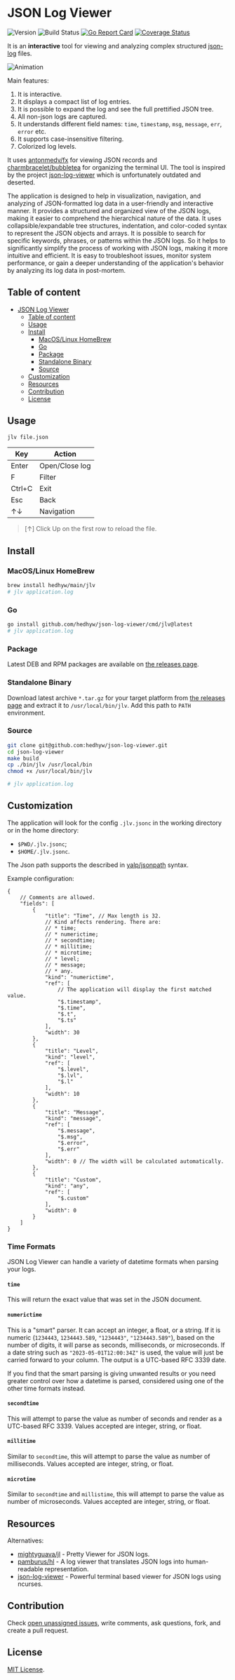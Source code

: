# JSON Log Viewer

![Version](https://img.shields.io/github/v/tag/hedhyw/json-log-viewer)
![Build Status](https://github.com/hedhyw/json-log-viewer/actions/workflows/check.yml/badge.svg)
[![Go Report Card](https://goreportcard.com/badge/github.com/hedhyw/json-log-viewer)](https://goreportcard.com/report/github.com/hedhyw/json-log-viewer)
[![Coverage Status](https://coveralls.io/repos/github/hedhyw/json-log-viewer/badge.svg?branch=main)](https://coveralls.io/github/hedhyw/json-log-viewer?branch=main)

It is an **interactive** tool for viewing and analyzing complex structured [json-log](assets/example.log) files.

![Animation](./assets/animation.webp)

Main features:
1. It is interactive.
2. It displays a compact list of log entries.
3. It is possible to expand the log and see the full prettified JSON tree.
4. All non-json logs are captured.
5. It understands different field names: `time`, `timestamp`, `msg`, `message`, `err`, `error` etc.
6. It supports case-insensitive filtering.
7. Colorized log levels.

It uses [antonmedv/fx](https://github.com/antonmedv/fx) for viewing JSON records and [charmbracelet/bubbletea](https://github.com/charmbracelet/bubbletea) for organizing the terminal UI. The tool is inspired by the project [json-log-viewer](https://github.com/gistia/json-log-viewer) which is unfortunately outdated and deserted.

The application is designed to help in visualization, navigation, and analyzing of JSON-formatted log data in a user-friendly and interactive manner. It provides a structured and organized view of the JSON logs, making it easier to comprehend the hierarchical nature of the data. It uses collapsible/expandable tree structures, indentation, and color-coded syntax to represent the JSON objects and arrays. It is possible to search for specific keywords, phrases, or patterns within the JSON logs. So it helps to significantly simplify the process of working with JSON logs, making it more intuitive and efficient. It is easy to troubleshoot issues, monitor system performance, or gain a deeper understanding of the application's behavior by analyzing its log data in post-mortem.

## Table of content

- [JSON Log Viewer](#json-log-viewer)
    - [Table of content](#table-of-content)
    - [Usage](#usage)
    - [Install](#install)
        - [MacOS/Linux HomeBrew](#macoslinux-homebrew)
        - [Go](#go)
        - [Package](#package)
        - [Standalone Binary](#standalone-binary)
        - [Source](#source)
    - [Customization](#customization)
    - [Resources](#resources)
    - [Contribution](#contribution)
    - [License](#license)

## Usage

```sh
jlv file.json
```

| Key    | Action         |
| ------ | -------------- |
| Enter  | Open/Close log |
| F      | Filter         |
| Ctrl+C | Exit           |
| Esc    | Back           |
| ↑↓     | Navigation     |

> \[↑\] Click Up on the first row to reload the file.

## Install

### MacOS/Linux HomeBrew

```sh
brew install hedhyw/main/jlv
# jlv application.log
```

### Go

```sh
go install github.com/hedhyw/json-log-viewer/cmd/jlv@latest
# jlv application.log
```

### Package

Latest DEB and RPM packages are available on [the releases page](https://github.com/hedhyw/json-log-viewer/releases/latest).

### Standalone Binary

Download latest archive `*.tar.gz` for your target platform from [the releases page](https://github.com/hedhyw/json-log-viewer/releases/latest) and extract it to `/usr/local/bin/jlv`. Add this path to `PATH` environment.

### Source

```sh
git clone git@github.com:hedhyw/json-log-viewer.git
cd json-log-viewer
make build
cp ./bin/jlv /usr/local/bin
chmod +x /usr/local/bin/jlv

# jlv application.log
```

## Customization

The application will look for the config `.jlv.jsonc` in the working directory or in the home directory:
- `$PWD/.jlv.jsonc`;
- `$HOME/.jlv.jsonc`.

The Json path supports the described in [yalp/jsonpath](https://github.com/yalp/jsonpath#jsonpath-quick-intro) syntax.

Example configuration:
```jsonc
{
    // Comments are allowed.
    "fields": [
        {
            "title": "Time", // Max length is 32.
            // Kind affects rendering. There are:
            // * time;
            // * numerictime;
            // * secondtime;
            // * millitime;
            // * microtime;
            // * level;
            // * message;
            // * any.
            "kind": "numerictime",
            "ref": [
                // The application will display the first matched value.
                "$.timestamp",
                "$.time",
                "$.t",
                "$.ts"
            ],
            "width": 30
        },
        {
            "title": "Level",
            "kind": "level",
            "ref": [
                "$.level",
                "$.lvl",
                "$.l"
            ],
            "width": 10
        },
        {
            "title": "Message",
            "kind": "message",
            "ref": [
                "$.message",
                "$.msg",
                "$.error",
                "$.err"
            ],
            "width": 0 // The width will be calculated automatically.
        },
        {
            "title": "Custom",
            "kind": "any",
            "ref": [
                "$.custom"
            ],
            "width": 0
        }
    ]
}
```

### Time Formats
JSON Log Viewer can handle a variety of datetime formats when parsing your logs.

#### `time`
This will return the exact value that was set in the JSON document.

#### `numerictime`
This is a "smart" parser. It can accept an integer, a float, or a string. If it is numeric (`1234443`, `1234443.589`, `"1234443"`, `"1234443.589"`), based on the number of digits, it will parse as seconds, milliseconds, or microseconds. If a date string such as `"2023-05-01T12:00:34Z"` is used, the value will just be carried forward to your column.  The output is a UTC-based RFC 3339 date.

If you find that the smart parsing is giving unwanted results or you need greater control over how a datetime is parsed, considered using one of the other time formats instead.

#### `secondtime`
This will attempt to parse the value as number of seconds and render as a UTC-based RFC 3339. Values accepted are integer, string, or float.

#### `millitime`
Similar to `secondtime`, this will attempt to parse the value as number of milliseconds. Values accepted are integer, string, or float.

#### `microtime`
Similar to `secondtime` and `millistime`, this will attempt to parse the value as number of microseconds. Values accepted are integer, string, or float.

## Resources

Alternatives:
- [mightyguava/jl](https://github.com/mightyguava/jl) - Pretty Viewer for JSON logs.
- [pamburus/hl](https://github.com/pamburus/hl) - A log viewer that translates JSON logs into human-readable representation.
- [json-log-viewer](https://github.com/gistia/json-log-viewer) - Powerful terminal based viewer for JSON logs using ncurses.

## Contribution

Check [open unassigned issues](https://github.com/hedhyw/json-log-viewer/issues), write comments, ask questions, fork, and create a pull request.

## License

[MIT License](LICENSE).
